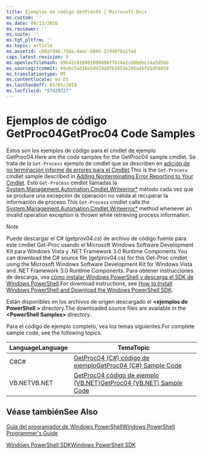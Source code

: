 ```yaml
---
title: Ejemplos de código GetProc04 | Microsoft Docs
ms.custom: ''
ms.date: 09/13/2016
ms.reviewer: ''
ms.suite: ''
ms.tgt_pltfrm: ''
ms.topic: article
ms.assetid: c00afd46-758a-4aec-b865-2c9d8f6a17ad
caps.latest.revision: 5
ms.openlocfilehash: b9b42c818981090496f7b14a1cb8bdec14a5d5bb
ms.sourcegitcommit: 69abc5ad16e5dd29ddfb1853e266a4bfd1d59d59
ms.translationtype: MT
ms.contentlocale: es-ES
ms.lasthandoff: 03/05/2019
ms.locfileid: "57429727"
---
```

# <a name="getproc04-code-samples"></a><span data-ttu-id="32b92-102">Ejemplos de código GetProc04</span><span class="sxs-lookup"><span data-stu-id="32b92-102">GetProc04 Code Samples</span></span>

<span data-ttu-id="32b92-103">Estos son los ejemplos de código para el cmdlet de ejemplo GetProc04.</span><span class="sxs-lookup"><span data-stu-id="32b92-103">Here are the code samples for the GetProc04 sample cmdlet.</span></span> <span data-ttu-id="32b92-104">Se trata de la `Get-Process` ejemplo de cmdlet que se describen en [adición de no terminación informe de errores para el Cmdlet](../cmdlet/adding-non-terminating-error-reporting-to-your-cmdlet.md).</span><span class="sxs-lookup"><span data-stu-id="32b92-104">This is the `Get-Process` cmdlet sample described in [Adding Nonterminating Error Reporting to Your Cmdlet](../cmdlet/adding-non-terminating-error-reporting-to-your-cmdlet.md).</span></span> <span data-ttu-id="32b92-105">Esto `Get-Process` cmdlet llamadas la [System.Management.Automation.Cmdlet.Writeerror\*](/dotnet/api/System.Management.Automation.Cmdlet.WriteError) método cada vez que se produce una excepción de operación no válida al recuperar la información de proceso.</span><span class="sxs-lookup"><span data-stu-id="32b92-105">This `Get-Process` cmdlet calls the [System.Management.Automation.Cmdlet.Writeerror\*](/dotnet/api/System.Management.Automation.Cmdlet.WriteError) method whenever an invalid operation exception is thrown while retrieving process information.</span></span>

> [!NOTE]
> <span data-ttu-id="32b92-106">Puede descargar el C# (getprov04.cs) de archivo de código fuente para este cmdlet Get-Proc usando el Microsoft Windows Software Development Kit para Windows Vista y .NET Framework 3.0 Runtime Components.</span><span class="sxs-lookup"><span data-stu-id="32b92-106">You can download the C# source file (getprov04.cs) for this Get-Proc cmdlet using the Microsoft Windows Software Development Kit for Windows Vista and .NET Framework 3.0 Runtime Components.</span></span> <span data-ttu-id="32b92-107">Para obtener instrucciones de descarga, vea [cómo instalar Windows PowerShell y descarga el SDK de Windows PowerShell](/powershell/developer/installing-the-windows-powershell-sdk).</span><span class="sxs-lookup"><span data-stu-id="32b92-107">For download instructions, see [How to Install Windows PowerShell and Download the Windows PowerShell SDK](/powershell/developer/installing-the-windows-powershell-sdk).</span></span>
>
> <span data-ttu-id="32b92-108">Están disponibles en los archivos de origen descargado el  **\<ejemplos de PowerShell >** directory.</span><span class="sxs-lookup"><span data-stu-id="32b92-108">The downloaded source files are available in the **\<PowerShell Samples>** directory.</span></span>

<span data-ttu-id="32b92-109">Para el código de ejemplo completo, vea los temas siguientes.</span><span class="sxs-lookup"><span data-stu-id="32b92-109">For complete sample code, see the following topics.</span></span>

|<span data-ttu-id="32b92-110">Language</span><span class="sxs-lookup"><span data-stu-id="32b92-110">Language</span></span>|<span data-ttu-id="32b92-111">Tema</span><span class="sxs-lookup"><span data-stu-id="32b92-111">Topic</span></span>|
|--------------|-----------|
|<span data-ttu-id="32b92-112">C#</span><span class="sxs-lookup"><span data-stu-id="32b92-112">C#</span></span>|[<span data-ttu-id="32b92-113">GetProc04 (C#) código de ejemplo</span><span class="sxs-lookup"><span data-stu-id="32b92-113">GetProc04 (C#) Sample Code</span></span>](./getproc04-csharp-sample-code.md)|
|<span data-ttu-id="32b92-114">VB.NET</span><span class="sxs-lookup"><span data-stu-id="32b92-114">VB.NET</span></span>|[<span data-ttu-id="32b92-115">GetProc04 código de ejemplo (VB.NET)</span><span class="sxs-lookup"><span data-stu-id="32b92-115">GetProc04 (VB.NET) Sample Code</span></span>](./getproc04-vb-net-sample-code.md)|

## <a name="see-also"></a><span data-ttu-id="32b92-116">Véase también</span><span class="sxs-lookup"><span data-stu-id="32b92-116">See Also</span></span>

[<span data-ttu-id="32b92-117">Guía del programador de Windows PowerShell</span><span class="sxs-lookup"><span data-stu-id="32b92-117">Windows PowerShell Programmer's Guide</span></span>](./windows-powershell-programmer-s-guide.md)

[<span data-ttu-id="32b92-118">Windows PowerShell SDK</span><span class="sxs-lookup"><span data-stu-id="32b92-118">Windows PowerShell SDK</span></span>](../windows-powershell-reference.md)